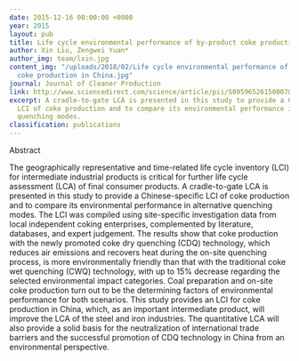 ```yaml
---
date: 2015-12-16 00:00:00 +0000
year: 2015
layout: pub
title: Life cycle environmental performance of by-product coke production in China
author: Xin Liu, Zengwei Yuan*
author_img: team/lxin.jpg
content_img: "/uploads/2018/02/Life cycle environmental performance of by-product
  coke production in China.jpg"
journal: Journal of Cleaner Production
link: http://www.sciencedirect.com/science/article/pii/S0959652615000785
excerpt: A cradle-to-gate LCA is presented in this study to provide a Chinese-specific
  LCI of coke production and to compare its environmental performance in alternative
  quenching modes.
classification: publications
---
```


Abstract

The geographically representative and time-related life cycle inventory (LCI) for intermediate industrial products is critical for further life cycle assessment (LCA) of final consumer products. A cradle-to-gate LCA is presented in this study to provide a Chinese-specific LCI of coke production and to compare its environmental performance in alternative quenching modes. The LCI was compiled using site-specific investigation data from local independent coking enterprises, complemented by literature, databases, and expert judgement. The results show that coke production with the newly promoted coke dry quenching (CDQ) technology, which reduces air emissions and recovers heat during the on-site quenching process, is more environmentally friendly than that with the traditional coke wet quenching (CWQ) technology, with up to 15% decrease regarding the selected environmental impact categories. Coal preparation and on-site coke production turn out to be the determining factors of environmental performance for both scenarios. This study provides an LCI for coke production in China, which, as an important intermediate product, will improve the LCA of the steel and iron industries. The quantitative LCA will also provide a solid basis for the neutralization of international trade barriers and the successful promotion of CDQ technology in China from an environmental perspective.
